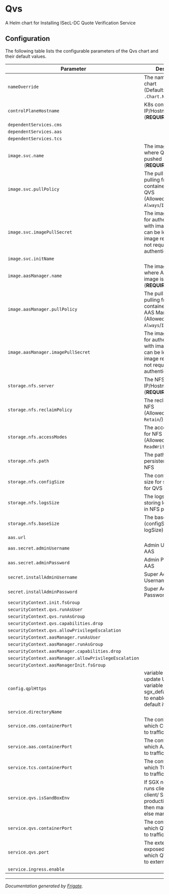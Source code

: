 
Qvs
===========

A Helm chart for Installing ISecL-DC Quote Verification Service


## Configuration

The following table lists the configurable parameters of the Qvs chart and their default values.

| Parameter                | Description             | Default        |
| ------------------------ | ----------------------- | -------------- |
| `nameOverride` | The name for QVS chart<br> (Default: `.Chart.Name`) | `""` |
| `controlPlaneHostname` | K8s control plane IP/Hostname<br> (**REQUIRED**) | `null` |
| `dependentServices.cms` |  | `"cms"` |
| `dependentServices.aas` |  | `"aas"` |
| `dependentServices.tcs` |  | `"tcs"` |
| `image.svc.name` | The image registry where QVS image is pushed<br> (**REQUIRED**) | `"<user input>"` |
| `image.svc.pullPolicy` | The pull policy for pulling from container registry for QVS <br> (Allowed values: `Always`/`IfNotPresent`) | `"Always"` |
| `image.svc.imagePullSecret` | The image pull secret for authenticating with image registry, can be left empty if image registry does not require authentication | `null` |
| `image.svc.initName` |  | `null` |
| `image.aasManager.name` | The image registry where AAS Manager image is pushed<br> (**REQUIRED**) | `"<user input>"` |
| `image.aasManager.pullPolicy` | The pull policy for pulling from container registry for AAS Manager <br> (Allowed values: `Always`/`IfNotPresent`) | `"Always"` |
| `image.aasManager.imagePullSecret` | The image pull secret for authenticating with image registry, can be left empty if image registry does not require authentication | `null` |
| `storage.nfs.server` | The NFS Server IP/Hostname<br> (**REQUIRED**) | `"<user input>"` |
| `storage.nfs.reclaimPolicy` | The reclaim policy for NFS<br> (Allowed values: `Retain`/) | `"Retain"` |
| `storage.nfs.accessModes` | The access modes for NFS<br> (Allowed values: `ReadWriteMany`) | `"ReadWriteMany"` |
| `storage.nfs.path` | The path for storing persistent data on NFS | `"/mnt/nfs_share"` |
| `storage.nfs.configSize` | The configuration size for storing config for QVS in NFS path | `"10Mi"` |
| `storage.nfs.logsSize` | The logs size for storing logs for QVS in NFS path | `"1Gi"` |
| `storage.nfs.baseSize` | The base volume size (configSize + logSize) | `"1.1Gi"` |
| `aas.url` |  | `null` |
| `aas.secret.adminUsername` | Admin Username for AAS | `null` |
| `aas.secret.adminPassword` | Admin Password for AAS | `null` |
| `secret.installAdminUsername` | Super Admin Username for QVS | `null` |
| `secret.installAdminPassword` | Super Admin Password for QVS | `null` |
| `securityContext.init.fsGroup` |  | `1001` |
| `securityContext.qvs.runAsUser` |  | `1001` |
| `securityContext.qvs.runAsGroup` |  | `1001` |
| `securityContext.qvs.capabilities.drop` |  | `["all"]` |
| `securityContext.qvs.allowPrivilegeEscalation` |  | `false` |
| `securityContext.aasManager.runAsUser` |  | `1001` |
| `securityContext.aasManager.runAsGroup` |  | `1001` |
| `securityContext.aasManager.capabilities.drop` |  | `["all"]` |
| `securityContext.aasManager.allowPrivilegeEscalation` |  | `false` |
| `securityContext.aasManagerInit.fsGroup` |  | `1001` |
| `config.qplHttps` | variable to use update USE_SECURE variable in sgx_default_qcnl.conf to enable https by default it is false | `false` |
| `service.directoryName` |  | `"qvs"` |
| `service.cms.containerPort` | The containerPort on which CMS can listen to traffic | `8445` |
| `service.aas.containerPort` | The containerPort on which AAS can listen to traffic | `8444` |
| `service.tcs.containerPort` | The containerPort on which TCS can listen to traffic | `9000` |
| `service.qvs.isSandBoxEnv` | If SGX node which runs client (SKC client/ SGX Agent) is production grade then mark it "no", else mark it "yes". | `"no"` |
| `service.qvs.containerPort` | The containerPort on which QVS can listen to traffic | `12000` |
| `service.qvs.port` | The externally exposed NodePort on which QVS can listen to external traffic | `30501` |
| `service.ingress.enable` |  | `false` |



---
_Documentation generated by [Frigate](https://frigate.readthedocs.io)._


